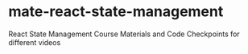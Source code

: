 # mate-react-state-management
React State Management Course Materials and Code Checkpoints for different videos
